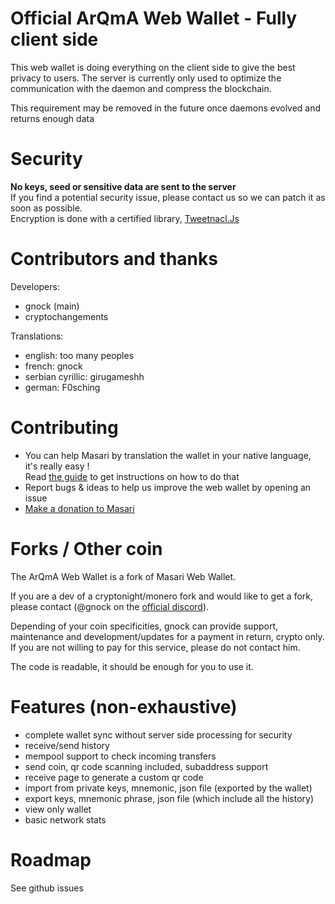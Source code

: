 # Official ArQmA Web Wallet - Fully client side 
This web wallet is doing everything on the client side to give the best privacy to users.
The server is currently only used to optimize the communication with the daemon and compress the blockchain.  

This requirement may be removed in the future once daemons evolved and returns enough data 

# Security
**No keys, seed or sensitive data are sent to the server**  
If you find a potential security issue, please contact us so we can patch it as soon as possible.  
Encryption is done with a certified library, [Tweetnacl.Js](https://github.com/dchest/tweetnacl-js)

# Contributors and thanks
Developers:
- gnock (main)
- cryptochangements

Translations:
- english: too many peoples
- french: gnock
- serbian cyrillic: girugameshh
- german: F0sching

# Contributing
- You can help Masari by translation the wallet in your native language, it's really easy !  
Read [the guide](TRANSLATIONS.md) to get instructions on how to do that
- Report bugs & ideas to help us improve the web wallet by opening an issue 
- [Make a donation to Masari](https://www.masariwallet.com/#!donate)

# Forks / Other coin
The ArQmA Web Wallet is a fork of Masari Web Wallet.

If you are a dev of a cryptonight/monero fork and would like to get a fork, please contact (@gnock on the [official discord](https://discord.gg/eSb9ZdM)).

Depending of your coin specificities, gnock can provide support, maintenance and development/updates for a payment in return, crypto only.
If you are not willing to pay for this service, please do not contact him.

The code is readable, it should be enough for you to use it.

# Features (non-exhaustive)
- complete wallet sync without server side processing for security
- receive/send history
- mempool support to check incoming transfers
- send coin, qr code scanning included, subaddress support
- receive page to generate a custom qr code
- import from private keys, mnemonic, json file (exported by the wallet)
- export keys, mnemonic phrase, json file (which include all the history)
- view only wallet
- basic network stats

# Roadmap
See github issues
